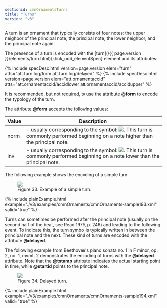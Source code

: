 ```yaml
---
sectionid: cmnOrnamentsTurns
title: "Turns"
version: "v3"
---
```




A turn is an ornament that typically consists of four notes: the upper neighbor of
the
principal note, the principal note, the lower neighbor, and the principal note again.


The presence of a turn is encoded with the [turn](/{{ page.version }}/elements/turn.html){:.link_odd_elementSpec} element and its
attributes:




{% include specDesc.html version=page.version elem="turn" atts="att.turn.log/form att.turn.log/delayed" %}
{% include specDesc.html version=page.version elem="att.ornamentaccid" atts="att.ornamentaccid/accidlower att.ornamentaccid/accidupper" %}




It is recommended, but not required, to use the attribute **@form** to encode the
typology of the turn.


The attribute **@form** accepts the following values:


<table class="table table-striped table-hover">
   <thead>
      <tr>
         <th>Value</th>
         <th>Description</th>
      </tr>
   </thead>
   <tbody>
      <tr>
         <td>norm</td>
         <td> - usually corresponding to the symbol: 
            <img src="../../../../guidelines/v3/Images/modules/cmnOrnaments/turn.png" class="graphic"></img>. This turn is commonly
            performed beginning on a note higher than the principal note.
         </td>
      </tr>
      <tr>
         <td>inv</td>
         <td> - usually corresponding to the symbol: 
            <img src="../../../../guidelines/v3/Images/modules/cmnOrnaments/inv_turn.png" class="graphic"></img>. This turn is commonly
            performed beginning on a note lower than the principal note.
         </td>
      </tr>
   </tbody>
</table>



The following example shows the encoding of a simple turn:


<figure class="figure">
   <img src="../../../../guidelines/v3/Images/modules/cmnOrnaments/ex_turn.png" class="img-responsive"></img>
   <figcaption class="figure-caption">Figure 33. Example of a simple turn.</figcaption>
</figure>
{% include plainExample.html example="./v3/examples/cmnOrnaments/cmnOrnaments-sample193.xml" valid="true" %}


Turns can sometimes be performed after the principal note (usually on the second half
of the
beat, see 
<span class="bibl">Read 1979, p. 246</span>) and leading to the following event. To indicate
this, the turn symbol is typically written in between the principal note and the next.
These
kind of turns are encoded with the attribute **@delayed**.


The following example from Beethoven's piano sonata no. 1 in F minor, op. 2, no. 1,
mvmt. 2
demonstrates the encoding of turns with the **@delayed** attribute. Note that the
**@tstamp** attribute indicates the actual starting point in time, while
**@startid** points to the principal note.


<figure class="figure">
   <img src="../../../../guidelines/v3/Images/modules/cmnOrnaments/ex_turn_d.png" class="img-responsive"></img>
   <figcaption class="figure-caption">Figure 34. Delayed turn.</figcaption>
</figure>
{% include plainExample.html example="./v3/examples/cmnOrnaments/cmnOrnaments-sample194.xml" valid="true" %}

